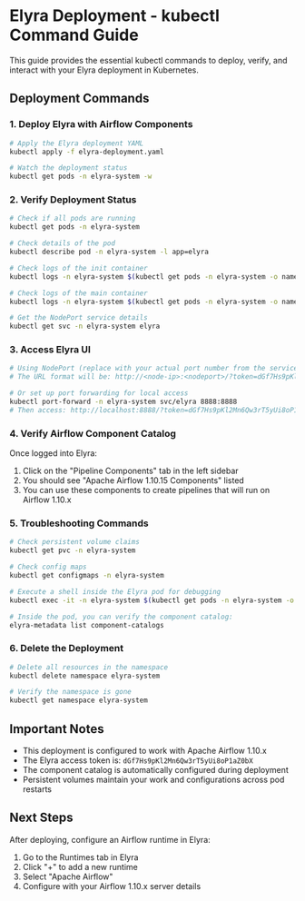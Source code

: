 # Elyra Deployment - kubectl Command Guide

This guide provides the essential kubectl commands to deploy, verify, and interact with your Elyra deployment in Kubernetes.

## Deployment Commands

### 1. Deploy Elyra with Airflow Components

```bash
# Apply the Elyra deployment YAML
kubectl apply -f elyra-deployment.yaml

# Watch the deployment status
kubectl get pods -n elyra-system -w
```

### 2. Verify Deployment Status

```bash
# Check if all pods are running
kubectl get pods -n elyra-system

# Check details of the pod
kubectl describe pod -n elyra-system -l app=elyra

# Check logs of the init container
kubectl logs -n elyra-system $(kubectl get pods -n elyra-system -o name) -c init-catalogs

# Check logs of the main container
kubectl logs -n elyra-system $(kubectl get pods -n elyra-system -o name) -c elyra

# Get the NodePort service details
kubectl get svc -n elyra-system elyra
```

### 3. Access Elyra UI

```bash
# Using NodePort (replace with your actual port number from the service output)
# The URL format will be: http://<node-ip>:<nodeport>/?token=dGf7Hs9pKl2Mn6Qw3rT5yUi8oP1aZ0bX

# Or set up port forwarding for local access
kubectl port-forward -n elyra-system svc/elyra 8888:8888
# Then access: http://localhost:8888/?token=dGf7Hs9pKl2Mn6Qw3rT5yUi8oP1aZ0bX
```

### 4. Verify Airflow Component Catalog

Once logged into Elyra:
1. Click on the "Pipeline Components" tab in the left sidebar
2. You should see "Apache Airflow 1.10.15 Components" listed
3. You can use these components to create pipelines that will run on Airflow 1.10.x

### 5. Troubleshooting Commands

```bash
# Check persistent volume claims
kubectl get pvc -n elyra-system

# Check config maps
kubectl get configmaps -n elyra-system

# Execute a shell inside the Elyra pod for debugging
kubectl exec -it -n elyra-system $(kubectl get pods -n elyra-system -o name | head -1) -- /bin/bash

# Inside the pod, you can verify the component catalog:
elyra-metadata list component-catalogs
```

### 6. Delete the Deployment

```bash
# Delete all resources in the namespace
kubectl delete namespace elyra-system

# Verify the namespace is gone
kubectl get namespace elyra-system
```

## Important Notes

- This deployment is configured to work with Apache Airflow 1.10.x
- The Elyra access token is: `dGf7Hs9pKl2Mn6Qw3rT5yUi8oP1aZ0bX`
- The component catalog is automatically configured during deployment
- Persistent volumes maintain your work and configurations across pod restarts

## Next Steps

After deploying, configure an Airflow runtime in Elyra:
1. Go to the Runtimes tab in Elyra
2. Click "+" to add a new runtime
3. Select "Apache Airflow"
4. Configure with your Airflow 1.10.x server details